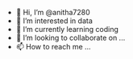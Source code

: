 - 👋 Hi, I’m @anitha7280
- 👀 I’m interested in data
- 🌱 I’m currently learning coding
- 💞️ I’m looking to collaborate on ...
- 📫 How to reach me ...

<!---
anitha7280/anitha7280 is a ✨ special ✨ repository because its `README.md` (this file) appears on your GitHub profile.
You can click the Preview link to take a look at your changes.
--->
